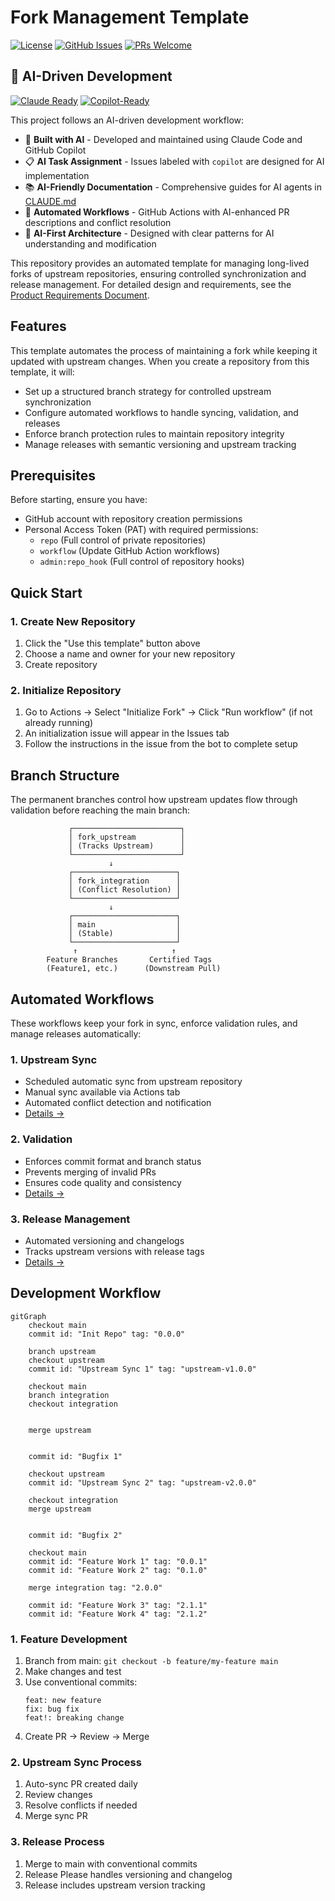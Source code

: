 # Fork Management Template

[![License](https://img.shields.io/badge/License-Apache%202.0-blue.svg)](https://opensource.org/licenses/Apache-2.0)
[![GitHub Issues](https://img.shields.io/github/issues/danielscholl-osdu/osdu-fork-template)](https://github.com/danielscholl-osdu/osdu-fork-template/issues)
[![PRs Welcome](https://img.shields.io/badge/PRs-welcome-brightgreen.svg)](https://github.com/danielscholl-osdu/osdu-fork-template/pulls)

## 🤖 AI-Driven Development

[![Claude Ready](https://img.shields.io/badge/Claude%20Code-Ready-orange?logo=anthropic)](https://github.com/danielscholl/pr-generator-agent/blob/main/CLAUDE.md)
[![Copilot-Ready](https://img.shields.io/badge/Copilot%20Agent-Ready-8A2BE2?logo=github)](https://github.com/danielscholl-osdu/osdu-fork-template/blob/main/.github/copilot-instructions.md)

This project follows an AI-driven development workflow:
- 🤖 **Built with AI** - Developed and maintained using Claude Code and GitHub Copilot
- 📋 **AI Task Assignment** - Issues labeled with `copilot` are designed for AI implementation
- 📚 **AI-Friendly Documentation** - Comprehensive guides for AI agents in [CLAUDE.md](CLAUDE.md)
- 🔄 **Automated Workflows** - GitHub Actions with AI-enhanced PR descriptions and conflict resolution
- 🎯 **AI-First Architecture** - Designed with clear patterns for AI understanding and modification

This repository provides an automated template for managing long-lived forks of upstream repositories, ensuring controlled synchronization and release management. For detailed design and requirements, see the [Product Requirements Document](doc/prd.md).

## Features

This template automates the process of maintaining a fork while keeping it updated with upstream changes. When you create a repository from this template, it will:

- Set up a structured branch strategy for controlled upstream synchronization
- Configure automated workflows to handle syncing, validation, and releases
- Enforce branch protection rules to maintain repository integrity
- Manage releases with semantic versioning and upstream tracking

## Prerequisites

Before starting, ensure you have:
- GitHub account with repository creation permissions
- Personal Access Token (PAT) with required permissions:
  - `repo` (Full control of private repositories)
  - `workflow` (Update GitHub Action workflows)
  - `admin:repo_hook` (Full control of repository hooks)

## Quick Start

### 1. Create New Repository
1. Click the "Use this template" button above
2. Choose a name and owner for your new repository
3. Create repository

### 2. Initialize Repository
1. Go to Actions → Select "Initialize Fork" → Click "Run workflow" (if not already running)
2. An initialization issue will appear in the Issues tab
3. Follow the instructions in the issue from the bot to complete setup

## Branch Structure

The permanent branches control how upstream updates flow through validation before reaching the main branch:

```
             ┌────────────────────────┐
             │ fork_upstream          │
             │ (Tracks Upstream)      │
             └────────────────────────┘
                      ↓
             ┌───────────────────────┐
             │ fork_integration      │
             │ (Conflict Resolution) │
             └───────────────────────┘
                      ↓
             ┌───────────────────────┐
             │ main                  │
             │ (Stable)              │
             └───────────────────────┘
              ↑                     ↑
        Feature Branches       Certified Tags
        (Feature1, etc.)      (Downstream Pull)
```

## Automated Workflows

These workflows keep your fork in sync, enforce validation rules, and manage releases automatically:

### 1. Upstream Sync
- Scheduled automatic sync from upstream repository
- Manual sync available via Actions tab
- Automated conflict detection and notification
- [Details →](doc/sync-workflow.md)

### 2. Validation
- Enforces commit format and branch status
- Prevents merging of invalid PRs
- Ensures code quality and consistency
- [Details →](doc/validation-workflow.md)

### 3. Release Management
- Automated versioning and changelogs
- Tracks upstream versions with release tags
- [Details →](doc/release-workflow.md)

## Development Workflow

```mermaid
gitGraph
    checkout main
    commit id: "Init Repo" tag: "0.0.0"

    branch upstream
    checkout upstream
    commit id: "Upstream Sync 1" tag: "upstream-v1.0.0"

    checkout main
    branch integration
    checkout integration


    merge upstream 


    commit id: "Bugfix 1"

    checkout upstream
    commit id: "Upstream Sync 2" tag: "upstream-v2.0.0"

    checkout integration
    merge upstream


    commit id: "Bugfix 2"

    checkout main
    commit id: "Feature Work 1" tag: "0.0.1"
    commit id: "Feature Work 2" tag: "0.1.0"

    merge integration tag: "2.0.0"

    commit id: "Feature Work 3" tag: "2.1.1"
    commit id: "Feature Work 4" tag: "2.1.2"

```

### 1. Feature Development
1. Branch from main: `git checkout -b feature/my-feature main`
2. Make changes and test
3. Use conventional commits:
   ```
   feat: new feature
   fix: bug fix
   feat!: breaking change
   ```
4. Create PR → Review → Merge

### 2. Upstream Sync Process
1. Auto-sync PR created daily
2. Review changes
3. Resolve conflicts if needed
4. Merge sync PR

### 3. Release Process
1. Merge to main with conventional commits
2. Release Please handles versioning and changelog
3. Release includes upstream version tracking
